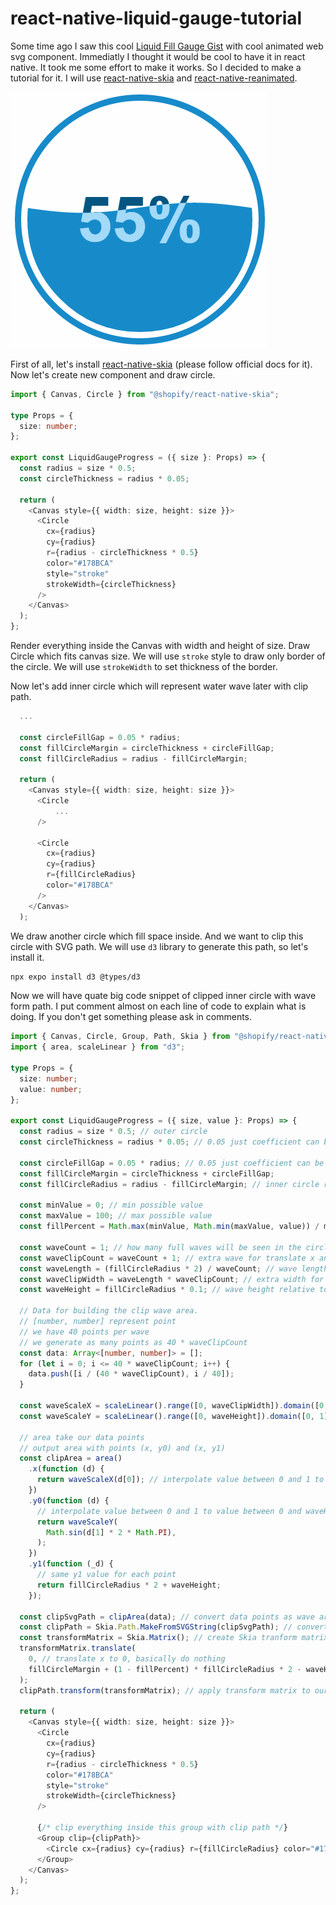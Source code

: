 # react-native-liquid-gauge-tutorial
<!-- Intro for tutorial for liquid gauge progress indicator for react native, with react-native-skia and react-native-reanimated -->
Some time ago I saw this cool [Liquid Fill Gauge Gist](https://gist.github.com/brattonc/5e5ce9beee483220e2f6) with cool animated web svg component. Immediatly I thought it would be cool to have it in react native. It took me some effort to make it works. So I decided to make a tutorial for it. I will use [react-native-skia](https://shopify.github.io/react-native-skia/) and [react-native-reanimated](https://docs.swmansion.com/react-native-reanimated/).


<!-- TODO: better demo gif where we can see progress animation --> <!-- insert image from docs/demo.gif -->
![demo](docs/thumbnail.gif)


First of all, let's install [react-native-skia](https://shopify.github.io/react-native-skia/) (please follow official docs for it). Now let's create new component and draw circle.

```typescript 
import { Canvas, Circle } from "@shopify/react-native-skia";

type Props = {
  size: number;
};

export const LiquidGaugeProgress = ({ size }: Props) => {
  const radius = size * 0.5;
  const circleThickness = radius * 0.05;

  return (
    <Canvas style={{ width: size, height: size }}>
      <Circle
        cx={radius}
        cy={radius}
        r={radius - circleThickness * 0.5}
        color="#178BCA"
        style="stroke"
        strokeWidth={circleThickness}
      />
    </Canvas>
  );
}; 
```

Render everything inside the Canvas with width and height of size. Draw Circle which fits canvas size. We will use `stroke` style to draw only border of the circle. We will use `strokeWidth` to set thickness of the border. 

Now let's add inner circle which will represent water wave later with clip path.

```typescript
  ...

  const circleFillGap = 0.05 * radius;
  const fillCircleMargin = circleThickness + circleFillGap;
  const fillCircleRadius = radius - fillCircleMargin;

  return (
    <Canvas style={{ width: size, height: size }}>
      <Circle
          ...
      />

      <Circle
        cx={radius}
        cy={radius}
        r={fillCircleRadius}
        color="#178BCA"
      />
    </Canvas>
  );
```

<!-- TODO: add image for each step -->

We draw another circle which fill space inside. And we want to clip this circle with SVG path. We will use `d3` library to generate this path, so let's install it. 

```bash
npx expo install d3 @types/d3
```

Now we will have quate big code snippet of clipped inner circle with wave form path. I put comment almost on each line of code to explain what is doing. If you don't get something please ask in comments.

```typescript
import { Canvas, Circle, Group, Path, Skia } from "@shopify/react-native-skia";
import { area, scaleLinear } from "d3";

type Props = {
  size: number;
  value: number;
};

export const LiquidGaugeProgress = ({ size, value }: Props) => {
  const radius = size * 0.5; // outer circle
  const circleThickness = radius * 0.05; // 0.05 just coefficient can be anything you like

  const circleFillGap = 0.05 * radius; // 0.05 just coefficient can be anything you like
  const fillCircleMargin = circleThickness + circleFillGap;
  const fillCircleRadius = radius - fillCircleMargin; // inner circle radius

  const minValue = 0; // min possible value
  const maxValue = 100; // max possible value
  const fillPercent = Math.max(minValue, Math.min(maxValue, value)) / maxValue; // percent of how much progress filled 

  const waveCount = 1; // how many full waves will be seen in the circle
  const waveClipCount = waveCount + 1; // extra wave for translate x animation
  const waveLength = (fillCircleRadius * 2) / waveCount; // wave length base on wave count 
  const waveClipWidth = waveLength * waveClipCount; // extra width for translate x animation
  const waveHeight = fillCircleRadius * 0.1; // wave height relative to the circle radius, if we change component size it will look same

  // Data for building the clip wave area.
  // [number, number] represent point
  // we have 40 points per wave
  // we generate as many points as 40 * waveClipCount
  const data: Array<[number, number]> = [];
  for (let i = 0; i <= 40 * waveClipCount; i++) {
    data.push([i / (40 * waveClipCount), i / 40]);
  }

  const waveScaleX = scaleLinear().range([0, waveClipWidth]).domain([0, 1]); // interpolate value between 0 and 1 to value between 0 and waveClipWidth 
  const waveScaleY = scaleLinear().range([0, waveHeight]).domain([0, 1]); // interpolate value between 0 and 1 to value between 0 and waveHeight

  // area take our data points 
  // output area with points (x, y0) and (x, y1)
  const clipArea = area()
    .x(function (d) {
      return waveScaleX(d[0]); // interpolate value between 0 and 1 to value between 0 and waveClipWidth 
    })
    .y0(function (d) {
      // interpolate value between 0 and 1 to value between 0 and waveHeight
      return waveScaleY(
        Math.sin(d[1] * 2 * Math.PI),
      );
    })
    .y1(function (_d) {
      // same y1 value for each point 
      return fillCircleRadius * 2 + waveHeight;
    });

  const clipSvgPath = clipArea(data); // convert data points as wave area and output as svg path string 
  const clipPath = Skia.Path.MakeFromSVGString(clipSvgPath); // convert svg path string to skia format path
  const transformMatrix = Skia.Matrix(); // create Skia tranform matrix 
  transformMatrix.translate(
    0, // translate x to 0, basically do nothing
    fillCircleMargin + (1 - fillPercent) * fillCircleRadius * 2 - waveHeight, // translate y to position where lower point of the wave in the innerCircleHeight * fillPercent
  );
  clipPath.transform(transformMatrix); // apply transform matrix to our clip path

  return (
    <Canvas style={{ width: size, height: size }}>
      <Circle
        cx={radius}
        cy={radius}
        r={radius - circleThickness * 0.5}
        color="#178BCA"
        style="stroke"
        strokeWidth={circleThickness}
      />

      {/* clip everything inside this group with clip path */}
      <Group clip={clipPath}> 
        <Circle cx={radius} cy={radius} r={fillCircleRadius} color="#178BCA" />
      </Group>
    </Canvas>
  );
};

```

<!-- TODO: add image for each step -->









